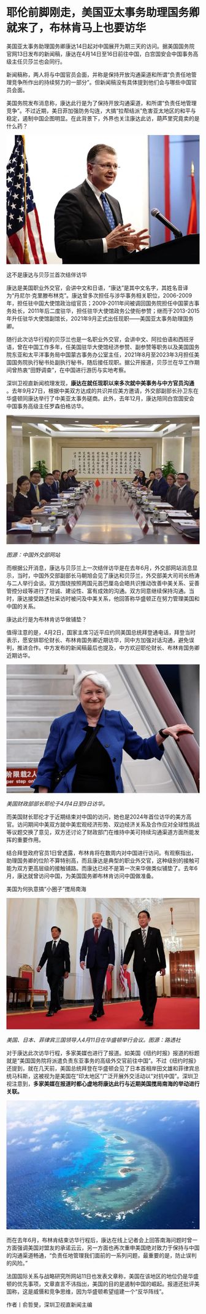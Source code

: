 # 耶伦前脚刚走，美国亚太事务助理国务卿就来了，布林肯马上也要访华

美国亚太事务助理国务卿康达14日起对中国展开为期三天的访问。据美国国务院官网13日发布的新闻稿，康达在4月14日至16日前往中国，白宫国安会中国事务高级主任贝莎兰也会同行。

新闻稿称，两人将与中国官员会面，并称是保持开放沟通渠道和所谓“负责任地管理竞争所作出的持续努力的一部分”。但新闻稿没有具体提到他们会与哪些中国官员会面。

美国务院发布消息称，康达此行是为了保持开放沟通渠道，和所谓“负责任地管理竞争”。不过近期，美日菲加强防务勾连，大搞“拉帮结派”危害亚太地区的和平与稳定，遏制中国企图明显。在此背景下，外界也关注康达此访，葫芦里究竟卖的是什么药？

![9d57576e61962afa725581784083eb61.jpg](https://raw.githubusercontent.com/qqhsx/qqnews_image/main/2024/04/15/耶伦前脚刚走，美国亚太事务助理国务卿就来了，布林肯马上也要访华/9d57576e61962afa725581784083eb61.jpg)

这不是康达与贝莎兰首次结伴访华

康达是美国职业外交官，会讲中文和日语，“康达”是其中文名字，其姓名音译为“丹尼尔·克里滕布林克”。康达曾多次担任与涉华事务相关职位，2006-2009年，担任驻中国大使馆政治组官员；2009-2011年间被调回国务院担任中国蒙古事务处长，2011年后二度驻华，担任驻华大使馆政务公使衔参赞；继而于2013-2015年升任驻华大使馆副馆长，2021年9月正式出任现职——美国亚太事务助理国务卿。

随行此次访华行程的贝莎兰也是一名职业外交官，会讲中文、阿拉伯语和西班牙语，曾在中国工作多年，任美国驻华大使馆经济参赞、副参赞等职务以及美国国务院东亚和太平洋事务局中国蒙古事务办公室主任，2021年8月至2023年3月担任美国国务院执行秘书处副执行秘书，随后接任现职。据公开报道，贝莎兰在华工作期间曾热衷“田野调查”，在中国进行游历与实地考察。

深圳卫视直新闻梳理发现，**康达在就任现职以来多次就中美事务与中方官员沟通**
。去年9月27日，根据中美双方达成的共识并应美方邀请，外交部副部长孙卫东在华盛顿同康达举行了中美亚太事务磋商。此外，去年12月，康达陪同白宫国安会中国事务高级主任罗森伯格访华。

![d5169c07fb4c144020518421f5fa80f1.jpg](https://raw.githubusercontent.com/qqhsx/qqnews_image/main/2024/04/15/耶伦前脚刚走，美国亚太事务助理国务卿就来了，布林肯马上也要访华/d5169c07fb4c144020518421f5fa80f1.jpg)

_图源：中国外交部网站_

而根据公开消息，康达与贝莎兰上一次结伴访华是在去年6月，外交部网站消息显示，当时，中国外交部副部长马朝旭会见了康达和贝莎兰，外交部美大司司长杨涛与二人举行会谈。双方围绕按照两国元首巴厘岛会晤共识推动改善中美关系、妥善管控分歧等进行了坦诚、建设性、富有成效的沟通。双方同意继续保持沟通。当时，康达接受路透社采访时被问及中美关系，他回答称华盛顿正在努力管理美国和中国的关系。

康达此行是为布林肯访华做铺垫？

值得注意的是，4月2日，国家主席习近平应约同美国总统拜登通电话，拜登当时表示，愿安排耶伦财长、布林肯国务卿近期访华，同中方加强对话沟通，避免误判，推进合作。中方发布的新闻稿最后也提及，中方欢迎耶伦财长、布林肯国务卿近期访华。

![baedfcc82047180ffff2b04b664addc7.jpg](https://raw.githubusercontent.com/qqhsx/qqnews_image/main/2024/04/15/耶伦前脚刚走，美国亚太事务助理国务卿就来了，布林肯马上也要访华/baedfcc82047180ffff2b04b664addc7.jpg)

_美国财政部部长耶伦于4月4日至9日访华。_

而美国财长耶伦才于近期结束对中国的访问，她也是2024年首位访华的美方高官。访问期间中美双方就中美宏观经济形势、双边经济关系及合作应对全球性挑战等议题交换了意见，双方还讨论了财政部门在维持中美可持续沟通渠道方面所能发挥的重要作用。

结合拜登政府官员1日曾透露，布林肯将在数周内对中国进行访问。有观察指出，助理国务卿的位阶不算特别高，而且康达是典型的职业外交官，这种级别的接触可能为双方更高层级的接触铺路。而康达已经不是第一次来华做类似铺垫了。去年6月，康达就曾访问中国，为美国国务卿布林肯访问中国做准备。

美国为何执意搞“小圈子”搅局南海

![8814582f10a057ad7afe5e4732054e16.jpg](https://raw.githubusercontent.com/qqhsx/qqnews_image/main/2024/04/15/耶伦前脚刚走，美国亚太事务助理国务卿就来了，布林肯马上也要访华/8814582f10a057ad7afe5e4732054e16.jpg)

_美国、日本、菲律宾三国领导人4月11日在华盛顿举行会议。图源：路透社_

对于康达此次访华行程，多家美媒也进行了报道。如美国《纽约时报》报道的标题就是“美国国务院将派遣负责东亚事务的高级外交官前往中国”。不过《纽约时报》还提到，就在几天前，美国总统拜登在华盛顿会见了日本首相岸田文雄和菲律宾总统马科斯，这被视为是美国在“印太地区”广泛开展外交活动以“对抗中国”。深圳卫视注意到，**多家美媒在报道时都心虚地将康达此行与近期美国搅局南海的举动进行关联。**

![eb983267b354cb85f1b1c2348a441fe5.jpg](https://raw.githubusercontent.com/qqhsx/qqnews_image/main/2024/04/15/耶伦前脚刚走，美国亚太事务助理国务卿就来了，布林肯马上也要访华/eb983267b354cb85f1b1c2348a441fe5.jpg)

而在去年6月，布林肯结束访华行程后，康达在线上记者会上回答南海问题时曾一方面强调美国对盟友的承诺云云，另一方面也再次重申美国绝对致力于保持与中国的沟通渠道畅通，“负责任地管理我们面前的一系列问题，最重要的是，防止误判的风险。”

法国国际关系与战略研究所网站11日也发表文章称，美国在该地区的地位仍是华盛顿的优先事项，文章直言不讳指出，美国的目的是遏制中国的崛起。报道还批评美国称，这是威慑和竞争思维，因为华盛顿希望组建一个“反华阵线”。

作者丨俞哲旻，深圳卫视直新闻主编

